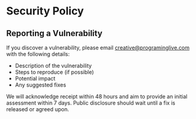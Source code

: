 # Security Policy

## Reporting a Vulnerability

If you discover a vulnerability, please email creative@programinglive.com with the following details:

- Description of the vulnerability
- Steps to reproduce (if possible)
- Potential impact
- Any suggested fixes

We will acknowledge receipt within 48 hours and aim to provide an initial assessment within 7 days. Public disclosure should wait until a fix is released or agreed upon.
